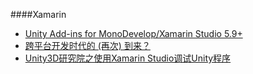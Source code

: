 ####Xamarin
- [Unity Add-ins for MonoDevelop/Xamarin Studio 5.9+](http://forum.unity3d.com/threads/unity-add-ins-for-monodevelop-xamarin-studio-5-9.329880/)
- [跨平台开发时代的 (再次) 到来？](https://onevcat.com/2015/03/cross-platform/)
- [Unity3D研究院之使用Xamarin Studio调试Unity程序](http://www.xuanyusong.com/archives/3545)
